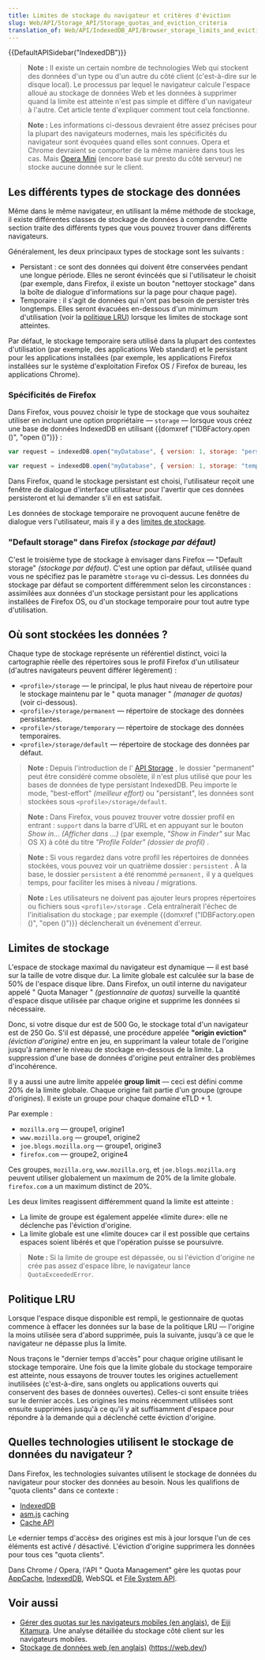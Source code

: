 ```yaml
---
title: Limites de stockage du navigateur et critères d'éviction
slug: Web/API/Storage_API/Storage_quotas_and_eviction_criteria
translation_of: Web/API/IndexedDB_API/Browser_storage_limits_and_eviction_criteria
---
```


{{DefaultAPISidebar("IndexedDB")}}

> **Note :** Il existe un certain nombre de technologies Web qui stockent des données d'un type ou d'un autre du côté client (c'est-à-dire sur le disque local). Le processus par lequel le navigateur calcule l'espace alloué au stockage de données Web et les données à supprimer quand la limite est atteinte n'est pas simple et diffère d'un navigateur à l'autre. Cet article tente d'expliquer comment tout cela fonctionne.

> **Note :** Les informations ci-dessous devraient être assez précises pour la plupart des navigateurs modernes, mais les spécificités du navigateur sont évoquées quand elles sont connues. Opera et Chrome devraient se comporter de la même manière dans tous les cas. Mais [Opera Mini](http://www.opera.com/mobile/mini) (encore basé sur presto du côté serveur) ne stocke aucune donnée sur le client.

## Les différents types de stockage des données

Même dans le même navigateur, en utilisant la même méthode de stockage, il existe différentes classes de stockage de données à comprendre. Cette section traite des différents types que vous pouvez trouver dans différents navigateurs.

Généralement, les deux principaux types de stockage sont les suivants :

- Persistant : ce sont des données qui doivent être conservées pendant une longue période. Elles ne seront évincéés que si l'utilisateur le choisit (par exemple, dans Firefox, il existe un bouton "nettoyer stockage" dans la boîte de dialogue d'informations sur la page pour chaque page).
- Temporaire : il s'agit de données qui n'ont pas besoin de persister très longtemps. Elles seront évacuées en-dessous d'un minimum d'utilisation (voir la [politique LRU](#politique_lru)) lorsque les limites de stockage sont atteintes.

Par défaut, le stockage temporaire sera utilisé dans la plupart des contextes d'utilisation (par exemple, des applications Web standard) et le persistant pour les applications installées (par exemple, les applications Firefox installées sur le système d'exploitation Firefox OS / Firefox de bureau, les applications Chrome).

### Spécificités de Firefox

Dans Firefox, vous pouvez choisir le type de stockage que vous souhaitez utiliser en incluant une option propriétaire — `storage` — lorsque vous créez une base de données IndexedDB en utilisant {{domxref ("IDBFactory.open ()", "open ()")}} :

```js
var request = indexedDB.open("myDatabase", { version: 1, storage: "persistent" });
```

```js
var request = indexedDB.open("myDatabase", { version: 1, storage: "temporary" });
```

Dans Firefox, quand le stockage persistant est choisi, l'utilisateur reçoit une fenêtre de dialogue d'interface utilisateur pour l'avertir que ces données persisteront et lui demander s'il en est satisfait.

Les données de stockage temporaire ne provoquent aucune fenêtre de dialogue vers l'utilisateur, mais il y a des [limites de stockage](#limites_de_stockage).

### "Default storage" dans Firefox _(stockage par défaut)_

C'est le troisième type de stockage à envisager dans Firefox — "Default storage" _(stockage par défaut)_. C'est une option par défaut, utilisée quand vous ne spécifiez pas le paramètre `storage`  vu ci-dessus. Les données du stockage par défaut se comportent différemment selon les circonstances : assimilées aux données d'un stockage persistant pour les applications installées de Firefox OS, ou d'un stockage temporaire pour tout autre type d'utilisation.

## Où sont stockées les données ?

Chaque type de stockage représente un référentiel distinct, voici la cartographie réelle des répertoires sous le profil Firefox d'un utilisateur (d'autres navigateurs peuvent différer légèrement) :

- `<profile>/storage` — le principal, le plus haut niveau de répertoire pour le stockage maintenu par le " quota manager " _(manager de quotas)_ (voir ci-dessous).
- `<profile>/storage/permanent` — répertoire de stockage des données persistantes.
- `<profile>/storage/temporary` — répertoire de stockage des données temporaires.
- `<profile>/storage/default` — répertoire de stockage des données par défaut.

> **Note :** Depuis l'introduction de l' [API Storage](/fr/docs/Web/API/Storage_API) , le dossier "permanent" peut être considéré comme obsolète, il n'est plus utilisé que pour les bases de données de type persistant IndexedDB. Peu importe le mode, "best-effort" _(meilleur effort)_ ou "persistant", les données sont stockées sous `<profile>/storage/default`.

> **Note :** Dans Firefox, vous pouvez trouver votre dossier profil en entrant : `support` dans la barre d'URL et en appuyant sur le bouton _Show in.._. _(Afficher dans ...)_ (par exemple, _"Show in Finder"_ sur Mac OS X) à côté du titre _"Profile Folder" (dossier de profil)_ .

> **Note :** Si vous regardez dans votre profil les répertoires de données stockées, vous pouvez voir un quatrième dossier : `persistent` . À la base, le dossier `persistent` a été renommé `permanent,` il y a quelques temps, pour faciliter les mises à niveau / migrations.

> **Note :** Les utilisateurs ne doivent pas ajouter leurs propres répertoires ou fichiers sous `<profile>/storage` . Cela entraînerait l'échec de l'initialisation du stockage ; par exemple {{domxref ("IDBFactory.open ()", "open ()")}} déclencherait un événement d'erreur.

## Limites de stockage

L'espace de stockage maximal du navigateur est dynamique — il est basé sur la taille de votre disque dur. La limite globale est calculée sur la base de 50% de l'espace disque libre. Dans Firefox, un outil interne du navigateur appelé " Quota Manager " _(gestionnaire de quotas)_ surveille la quantité d'espace disque utilisée par chaque origine et supprime les données si nécessaire.

Donc, si votre disque dur est de 500 Go, le stockage total d'un navigateur est de 250 Go. S'il est dépassé, une procédure appelée **"origin eviction"** _(éviction d'origine)_ entre en jeu, en supprimant la valeur totale de l'origine jusqu'à ramener le niveau de stockage en-dessous de la limite. La suppression d'une base de données d'origine peut entraîner des problèmes d'incohérence.

Il y a aussi une autre limite appelée **group limit** — ceci est défini comme 20% de la limite globale. Chaque origine fait partie d'un groupe (groupe d'origines). Il existe un groupe pour chaque domaine eTLD + 1.

Par exemple :

- `mozilla.org` — groupe1, origine1
- `www.mozilla.org` — groupe1, origine2
- `joe.blogs.mozilla.org` — groupe1, origine3
- `firefox.com` — groupe2, origine4

Ces groupes, `mozilla.org`, `www.mozilla.org`, et `joe.blogs.mozilla.org` peuvent utiliser globalement un maximum de 20% de la limite globale. `firefox.com` a un maximum distinct de 20%.

Les deux limites reagissent différemment quand la limite est atteinte :

- La limite de groupe est également appelée «limite dure»: elle ne déclenche pas l'éviction d'origine.
- La limite globale est une «limite douce» car il est possible que certains espaces soient libérés et que l'opération puisse se poursuivre.

> **Note :** Si la limite de groupe est dépassée, ou si l'éviction d'origine ne crée pas assez d'espace libre, le navigateur lance `QuotaExceededError`.

## Politique LRU

Lorsque l'espace disque disponible est rempli, le gestionnaire de quotas commence à effacer les données sur la base de la politique LRU — l'origine la moins utilisée sera d'abord supprimée, puis la suivante, jusqu'à ce que le navigateur ne dépasse plus la limite.

Nous traçons le "dernier temps d'accès" pour chaque origine utilisant le stockage temporaire. Une fois que la limite globale du stockage temporaire est atteinte, nous essayons de trouver toutes les origines actuellement inutilisées (c'est-à-dire, sans onglets ou applications ouverts qui conservent des bases de données ouvertes). Celles-ci sont ensuite triées sur le dernier accès. Les origines les moins récemment utilisées sont ensuite supprimées jusqu'à ce qu'il y ait suffisamment d'espace pour répondre à la demande qui a déclenché cette éviction d'origine.

## Quelles technologies utilisent le stockage de données du navigateur ?

Dans Firefox, les technologies suivantes utilisent le stockage de données du navigateur pour stocker des données au besoin. Nous les qualifions de "quota clients" dans ce contexte :

- [IndexedDB](/fr/docs/Web/API/API_IndexedDB)
- [asm.js](http://asmjs.org/) caching
- [Cache API](/fr/docs/Web/API/Cache)

Le «dernier temps d'accès» des origines est mis à jour lorsque l'un de ces éléments est activé / désactivé. L'éviction d'origine supprimera les données pour tous ces "quota clients".

Dans Chrome / Opera, l'API " Quota Management" gère les quotas pour [AppCache](/fr/docs/Web/HTML/Using_the_application_cache), [IndexedDB](/fr/docs/Web/API/IndexedDB_API), WebSQL et [File System API](/fr/docs/Web/API/File_System_API).

## Voir aussi

- [Gérer des quotas sur les navigateurs mobiles (en anglais)](https://www.html5rocks.com/en/tutorials/offline/quota-research/), de [Eiji Kitamura](https://blog.agektmr.com). Une analyse détaillée du stockage côté client sur les navigateurs mobiles.
- [Stockage de données web (en anglais)](https://web.dev/storage-for-the-web/) (<https://web.dev/>)

